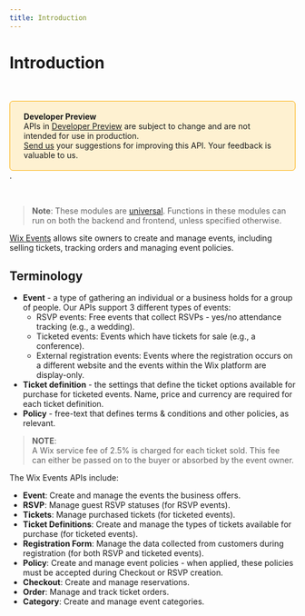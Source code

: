 ```yaml
---
title: Introduction
---
```

# Introduction

&nbsp;
<div style="background-color: #FEF1D1; padding: 18px 24px; border-radius: 6px; border: 1px solid #FDB10C; box-sizing: border-box; display: inline-block">
    <b>Developer Preview</b>
    <br/>
    <span>APIs in <a href="https://www.wix.com/velo/reference/api-overview/developer-preview">Developer Preview</a> are subject to change and are not intended for use in production.<br/><a href="mailto:velo-preview-feedback@wix.com">Send us</a> your suggestions for improving this API. Your feedback is valuable to us.</span>
</div> . 

&nbsp;

>**Note**: These modules are [universal](/api-overview/api-versions#universal-modules). Functions in these modules can run on both the backend and frontend, unless specified otherwise.

[Wix Events](https://support.wix.com/en/article/about-wix-events) allows site owners to create and manage events, including selling tickets, tracking orders and managing event policies.

## Terminology
- **Event** - a type of gathering an individual or a business holds for a group of people. Our APIs support 3 different types of events:
  - RSVP events: Free events that collect RSVPs - yes/no attendance tracking (e.g., a wedding).
  - Ticketed events: Events which have tickets for sale (e.g., a conference).
  - External registration events: Events where the registration occurs on a different website and the events within the Wix platform are display-only.  
- **Ticket definition** - the settings that define the ticket options available for purchase for ticketed events. Name, price and currency are required for each ticket definition.
- **Policy** - free-text that defines terms & conditions and other policies, as relevant.

> **NOTE**:  
A Wix service fee of 2.5% is charged for each ticket sold. This fee can either be passed on to the buyer or absorbed by the event owner.

The Wix Events APIs include:  
- **Event**: Create and manage the events the business offers.  
- **RSVP**: Manage guest RSVP statuses (for RSVP events).   
- **Tickets**: Manage purchased tickets (for ticketed events).   
- **Ticket Definitions**: Create and manage the types of tickets available for purchase (for ticketed events).  
- **Registration Form**: Manage the data collected from customers during registration (for both RSVP and ticketed events).  
- **Policy**: Create and manage event policies - when applied, these policies must be accepted during Checkout or RSVP creation.  
- **Checkout**: Create and manage reservations. 
- **Order**: Manage and track ticket orders.  
- **Category**: Create and manage event categories.  

